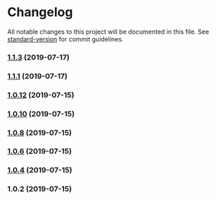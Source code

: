 # Changelog

All notable changes to this project will be documented in this file. See [standard-version](https://github.com/conventional-changelog/standard-version) for commit guidelines.

### [1.1.3](https://github.com/levabala/generate-maze/compare/v1.1.1...v1.1.3) (2019-07-17)



### [1.1.1](https://github.com/levabala/generate-maze/compare/v1.0.12...v1.1.1) (2019-07-17)



### [1.0.12](https://github.com/levabala/generate-maze/compare/v1.0.10...v1.0.12) (2019-07-15)



### [1.0.10](https://github.com/levabala/generate-maze/compare/v1.0.8...v1.0.10) (2019-07-15)



### [1.0.8](https://github.com/levabala/generate-maze/compare/v1.0.6...v1.0.8) (2019-07-15)



### [1.0.6](https://github.com/levabala/generate-maze/compare/v1.0.4...v1.0.6) (2019-07-15)



### [1.0.4](https://github.com/levabala/generate-maze/compare/v1.0.2...v1.0.4) (2019-07-15)



### 1.0.2 (2019-07-15)
